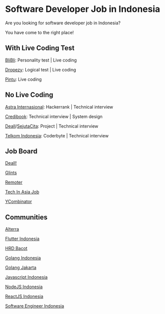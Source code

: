 # Software Developer Job in Indonesia

Are you looking for software developer job in Indonesia? 

You have come to the right place!

## With Live Coding Test

[BliBli](https://careers.blibli.com/): Personality test | Live coding

[Dropezy](https://www.linkedin.com/company/dropezy/jobs/): Logical test | Live coding

[Pintu](https://careers.pintu.co.id/): Live coding

## No Live Coding

[Astra Internasional](https://career.astra.co.id/): Hackerrank | Technical interview

[Credibook](https://credibook.com/career/): Technical interview | System design

[Deall](https://usedeall.com/career)/[SejutaCita](https://sejutacita.id/career): Project | Technical interview

[Telkom Indonesia](https://recruitmentdigital.telkom.co.id/): Coderbyte | Technical interview

## Job Board

[Deall!](https://usedeall.com/)

[Glints](https://glints.com)

[Remoter](https://remoter.id/)

[Tech In Asia Job](https://www.techinasia.com/jobs)

[YCombinator](https://www.workatastartup.com/)

## Communities

[Alterra](https://t.me/Forum_Altaid)

[Flutter Indonesia](https://t.me/flutter_id)

[HRD Bacot](https://t.me/hrdbacot)

[Golang Indonesia](https://t.me/golangID)

[Golang Jakarta](https://t.me/gophers_id)

[Javascript Indonesia](https://t.me/js_id)

[NodeJS Indonesia](https://t.me/nodejsid)

[ReactJS Indonesia](https://t.me/react_idn)

[Software Engineer Indonesia](https://t.me/soft_eng_id)

